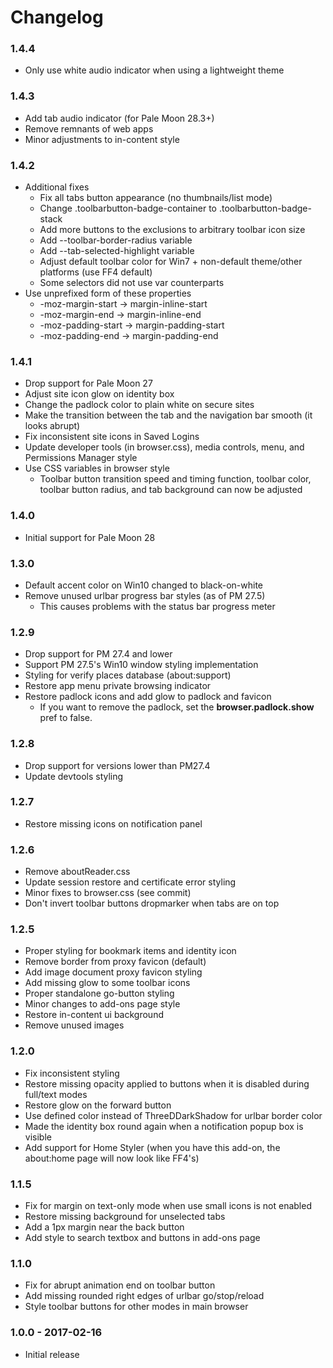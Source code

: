 # Changelog

### 1.4.4
- Only use white audio indicator when using a lightweight theme

### 1.4.3
- Add tab audio indicator (for Pale Moon 28.3+)
- Remove remnants of web apps
- Minor adjustments to in-content style

### 1.4.2
- Additional fixes
	- Fix all tabs button appearance (no thumbnails/list mode)
	- Change .toolbarbutton-badge-container to .toolbarbutton-badge-stack
	- Add more buttons to the exclusions to arbitrary toolbar icon size
	- Add --toolbar-border-radius variable
	- Add --tab-selected-highlight variable
	- Adjust default toolbar color for Win7 + non-default theme/other platforms (use FF4 default)
	- Some selectors did not use var counterparts
- Use unprefixed form of these properties
	- -moz-margin-start -> margin-inline-start
	- -moz-margin-end -> margin-inline-end
	- -moz-padding-start -> margin-padding-start
	- -moz-padding-end -> margin-padding-end

### 1.4.1
- Drop support for Pale Moon 27
- Adjust site icon glow on identity box
- Change the padlock color to plain white on secure sites
- Make the transition between the tab and the navigation bar smooth (it looks abrupt)
- Fix inconsistent site icons in Saved Logins
- Update developer tools (in browser.css), media controls, menu, and Permissions Manager style
- Use CSS variables in browser style
  - Toolbar button transition speed and timing function, toolbar color, toolbar button radius, and tab background can now be adjusted

### 1.4.0
- Initial support for Pale Moon 28

### 1.3.0
- Default accent color on Win10 changed to black-on-white
- Remove unused urlbar progress bar styles (as of PM 27.5)
  - This causes problems with the status bar progress meter

### 1.2.9
- Drop support for PM 27.4 and lower
- Support PM 27.5's Win10 window styling implementation
- Styling for verify places database (about:support)
- Restore app menu private browsing indicator
- Restore padlock icons and add glow to padlock and favicon
  - If you want to remove the padlock, set the **browser.padlock.show** pref to false.

### 1.2.8
- Drop support for versions lower than PM27.4
- Update devtools styling

### 1.2.7
- Restore missing icons on notification panel

### 1.2.6
- Remove aboutReader.css
- Update session restore and certificate error styling
- Minor fixes to browser.css (see commit)
- Don't invert toolbar buttons dropmarker when tabs are on top

### 1.2.5
- Proper styling for bookmark items and identity icon
- Remove border from proxy favicon (default)
- Add image document proxy favicon styling
- Add missing glow to some toolbar icons
- Proper standalone go-button styling
- Minor changes to add-ons page style
- Restore in-content ui background
- Remove unused images
	
### 1.2.0
- Fix inconsistent styling
- Restore missing opacity applied to buttons when it is disabled during full/text modes
- Restore glow on the forward button
- Use defined color instead of ThreeDDarkShadow for urlbar border color
- Made the identity box round again when a notification popup box is visible
- Add support for Home Styler (when you have this add-on, the about:home page will now look like FF4's)

### 1.1.5
- Fix for margin on text-only mode when use small icons is not enabled
- Restore missing background for unselected tabs
- Add a 1px margin near the back button
- Add style to search textbox and buttons in add-ons page

### 1.1.0
- Fix for abrupt animation end on toolbar button
- Add missing rounded right edges of urlbar go/stop/reload
- Style toolbar buttons for other modes in main browser

### 1.0.0 - 2017-02-16
- Initial release